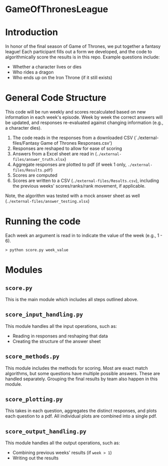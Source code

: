 # GameOfThronesLeague

# Introduction

In honor of the final season of Game of Thrones, we put together a fantasy league!  Each participant fills
out a form we developed, and the code to algorithmically score the results is in this repo.  Example questions
include:
 
 * Whether a character lives or dies
 * Who rides a dragon
 * Who ends up on the Iron Throne (if it still exists)

# General Code Structure

This code will be run weekly and scores recalculated based on new information in each week's episode.  Week by 
week the correct answers will be updated, and responses re-evaluated against changing information (e.g., 
a character dies).

1) The code reads in the responses from a downloaded CSV (`./external-files/Fantasy Game of Thrones Responses.csv')
2) Responses are reshaped to allow for ease of scoring
3) Answers from a Excel sheet are read in (`./external-files/answer_truth.xlsx`)
4) Aggregate responses are plotted to pdf (if week 1 only, `./external-files/Results.pdf`)
5) Scores are computed 
6) Scores are written to a CSV (`./external-files/Results.csv`), including the previous weeks' scores/ranks/rank movement, if applicable.  

Note, the algorithm was tested with a mock answer sheet as well (`./external-files/answer_testing.xlsx`)

# Running the code

Each week an argument is read in to indicate the value of the week (e.g., 1 - 6). 

`> python score.py week_value`

# Modules
## `score.py`

This is the main module which includes all steps outlined above.  

## `score_input_handling.py`

This module handles all the input operations, such as:
 * Reading in responses and reshaping that data
 * Creating the structure of the answer sheet
 
 
## `score_methods.py`
This module includes the methods for scoring.  Most are exact match algorithms, but
some questions have multiple possible answers.  These are handled separately.  Grouping the final
results by team also happen in this module.  

## `score_plotting.py`

This takes in each question, aggregates the distinct responses, and plots each question to a pdf.  All 
individual plots are combined into a single pdf.

## `score_output_handling.py`

This module handles all the output operations, such as:
* Combining previous weeks' results (if `week > 1`)
 * Writing out the results
 

